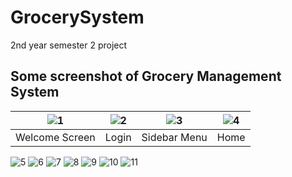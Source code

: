 # GrocerySystem
2nd year semester 2 project


## Some screenshot of Grocery Management System

| ![1](https://user-images.githubusercontent.com/29893232/142775630-80cc3f3d-c1d8-40c6-bb62-04d2386f85a4.png) | ![2](https://user-images.githubusercontent.com/29893232/142775633-0bbf1f5e-8af1-41e6-a1c4-497b947b5250.png) | ![3](https://user-images.githubusercontent.com/29893232/142775634-1de5c162-d31c-4bec-bfe3-ea010a06deaa.png) | ![4](https://user-images.githubusercontent.com/29893232/142775635-7b6fef67-319c-455a-aa91-f967b3e8f8e5.png) |
| :--------------------------------: | :---------------------------------------: | :----------------------------------: | :----------------------------------: |
|             Welcome Screen           |             Login             |            Sidebar Menu            |            Home             |





![5](https://user-images.githubusercontent.com/29893232/142775637-e7ac90da-dedd-4722-8a8d-b52894e6cfa6.png)
![6](https://user-images.githubusercontent.com/29893232/142775638-4546d7e7-3b38-4ad8-a74f-89e099f34690.png)
![7](https://user-images.githubusercontent.com/29893232/142775639-d5e22080-0524-46d8-9627-e31fddc3522e.png)
![8](https://user-images.githubusercontent.com/29893232/142775642-19c7bfcb-d0d4-4e8e-872d-b98b35c0b0db.png)
![9](https://user-images.githubusercontent.com/29893232/142775643-b3d9ac55-4a13-4727-8364-e1eb33dd8561.png)
![10](https://user-images.githubusercontent.com/29893232/142775646-baa474fe-3571-4d05-8b49-bd203c7b6ae4.png)
![11](https://user-images.githubusercontent.com/29893232/142775648-941b15f0-bc17-4b53-9e32-628f0e7d1740.png)
